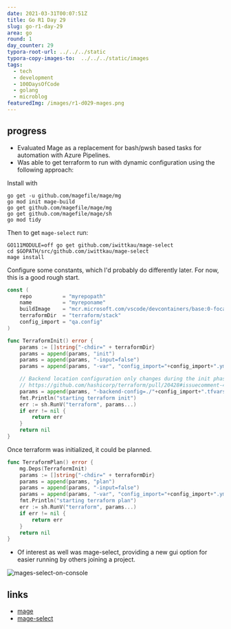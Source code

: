 ```yaml
---
date: 2021-03-31T00:07:51Z
title: Go R1 Day 29
slug: go-r1-day-29
area: go
round: 1
day_counter: 29
typora-root-url: ../../../static
typora-copy-images-to:  ../../../static/images
tags:
  - tech
  - development
  - 100DaysOfCode
  - golang
  - microblog
featuredImg: /images/r1-d029-mages.png
---
```


## progress

- Evaluated Mage as a replacement for bash/pwsh based tasks for automation with Azure Pipelines.
- Was able to get terraform to run with dynamic configuration using the following approach:

Install with

```shell
go get -u github.com/magefile/mage/mg
go mod init mage-build
go get github.com/magefile/mage/mg
go get github.com/magefile/mage/sh
go mod tidy
```

Then to get `mage-select` run:

```shell
GO111MODULE=off go get github.com/iwittkau/mage-select
cd $GOPATH/src/github.com/iwittkau/mage-select
mage install
```

Configure some constants, which I'd probably do differently later.
For now, this is a good rough start.

```go
const (
	repo          = "myrepopath"
	name          = "myreponame"
	buildImage    = "mcr.microsoft.com/vscode/devcontainers/base:0-focal"
	terraformDir  = "terraform/stack"
	config_import = "qa.config"
)
```

```go
func TerraformInit() error {
	params := []string{"-chdir=" + terraformDir}
	params = append(params, "init")
	params = append(params, "-input=false")
	params = append(params, "-var", "config_import="+config_import+".yml")

	// Backend location configuration only changes during the init phase, so you do not need to provide this to each command thereafter
	// https://github.com/hashicorp/terraform/pull/20428#issuecomment-470674564
	params = append(params, "-backend-config=./"+config_import+".tfvars")
	fmt.Println("starting terraform init")
	err := sh.RunV("terraform", params...)
	if err != nil {
		return err
	}
	return nil
}
```

Once terraform was initialized, it could be planned.

```go
func TerraformPlan() error {
	mg.Deps(TerraformInit)
	params := []string{"-chdir=" + terraformDir}
	params = append(params, "plan")
	params = append(params, "-input=false")
	params = append(params, "-var", "config_import="+config_import+".yml")
	fmt.Println("starting terraform plan")
	err := sh.RunV("terraform", params...)
	if err != nil {
		return err
	}
	return nil
}

```

- Of interest as well was mage-select, providing a new gui option for easier running by others joining a project.

![mages-select-on-console](/images/r1-d029-mages.png)

## links

- [mage](https://bit.ly/2PIuI4e)
- [mage-select](https://bit.ly/3cza7bw)
